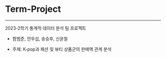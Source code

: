 # Term-Project
<hr>

2023-2학기 통계적 데이터 분석 팀 프로젝트 <br>
 - 함범준, 안우섭, 송승후, 신윤철

* 주제: K-pop과 패션 및 뷰티 상품군의 판매액 관계 분석
